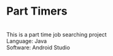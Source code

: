 # Part Timers
<br/> This is a part time job searching project 
<br/> Language: Java
<br/> Software: Android Studio
